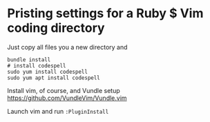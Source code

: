 # Pristing settings for a Ruby $ Vim coding directory

Just copy all files you a new directory and

```
bundle install
# install codespell
sudo yum install codespell
sudo yum apt install codespell
```


Install vim, of course, and Vundle setup https://github.com/VundleVim/Vundle.vim


Launch vim and run ```:PluginInstall```





